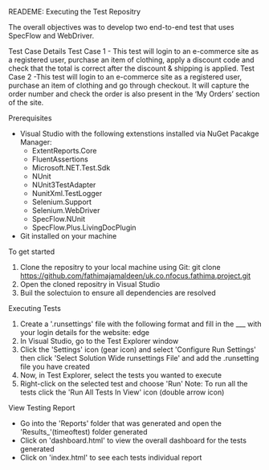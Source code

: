 READEME: Executing the Test Repositry

The overall objectives was to develop two end-to-end test that uses SpecFlow and WebDriver.

Test Case Details 
Test Case 1 - This test will login to an e-commerce site as a registered user, purchase an item of clothing, apply a discount code and check that the total is correct after the discount & shipping is applied. 
Test Case 2 -This test will login to an e-commerce site as a registered user, purchase an item of clothing and go through checkout. It will capture the order number and check the order is also present in the ‘My Orders’ section of the site.

Prerequisites
* Visual Studio with the following extenstions installed via NuGet Pacakge Manager:
    * ExtentReports.Core
    * FluentAssertions
    * Microsoft.NET.Test.Sdk
    * NUnit
    * NUnit3TestAdapter
    * NunitXml.TestLogger
    * Selenium.Support
    * Selenium.WebDriver
    * SpecFlow.NUnit
    * SpecFlow.Plus.LivingDocPlugin
* Git installed on your machine

To get started
1. Clone the repositry to your local machine using Git:
     git clone https://github.com/fathimajamaldeen/uk.co.nfocus.fathima.project.git
2. Open the cloned repositry in Visual Studio
3. Buil the solectuion to ensure all dependencies are resolved

Executing Tests
1. Create a '.runsettings' file with the following format and fill in the ___ with your login details for the website:
        <?xml version="1.0" encoding="utf-8" ?>
      <RunSettings>
      	<!-- configuration elements -->
      	<RunConfiguration>
      		<EnvironmentVariables>
      			<BROWSER>edge</BROWSER>
      		</EnvironmentVariables>
      	</RunConfiguration>
      	<TestRunParameters>
      		<!--NUnit config parameters as an alternative-->
      		<Parameter name="WebAppURL" value="https://www.edgewordstraining.co.uk/demo-site"/>
      		<Parameter name="WebAppUsername" value="____"/>
      		<Parameter name="WebAppPassword" value="____"/>
      	</TestRunParameters>
      </RunSettings>
2. In Visual Studio, go to the Test Explorer window
3. Click the 'Settings' icon (gear icon) and select 'Configure Run Settings' then click 'Select Solution Wide runsettings File' and add the .runsetting file you have created
4. Now, in Test Explorer, select the tests you wanted to execute
5. Right-click on the selected test and choose 'Run'
     Note: To run all the tests click the 'Run All Tests In View' icon (double arrow icon)

View Testing Report
* Go into the 'Reports' folder that was generated and open the 'Results_'(timeoftest) folder generated
* Click on 'dashboard.html' to view the overall dashboard for the tests generated
* Click on 'index.html' to see each tests individual report



